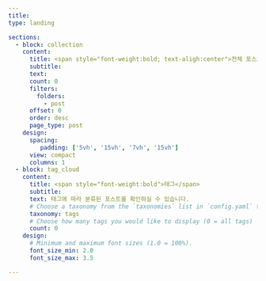```yaml
---
title: 
type: landing

sections:
  - block: collection
    content:
      title: <span style="font-weight:bold; text-aligh:center">전체 포스트</span><br><br>
      subtitle: 
      text: 
      count: 0
      filters:
        folders:
          - post
      offset: 0
      order: desc
      page_type: post
    design:
      spacing:
         padding: ['5vh', '15vh', '7vh', '15vh']
      view: compact
      columns: 1
  - block: tag_cloud
    content:
      title: <span style="font-weight:bold">태그</span>
      subtitle:
      text: 태그에 따라 분류된 포스트를 확인하실 수 있습니다.
      # Choose a taxonomy from the `taxonomies` list in `config.yaml` to display (e.g. tags, categories, authors)
      taxonomy: tags
      # Choose how many tags you would like to display (0 = all tags)
      count: 0
    design:
      # Minimum and maximum font sizes (1.0 = 100%).
      font_size_min: 2.0
      font_size_max: 3.5

---
```

